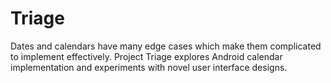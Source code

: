 # Triage
Dates and calendars have many edge cases which make them complicated to implement effectively. Project Triage explores Android calendar implementation and experiments with novel user interface designs.
